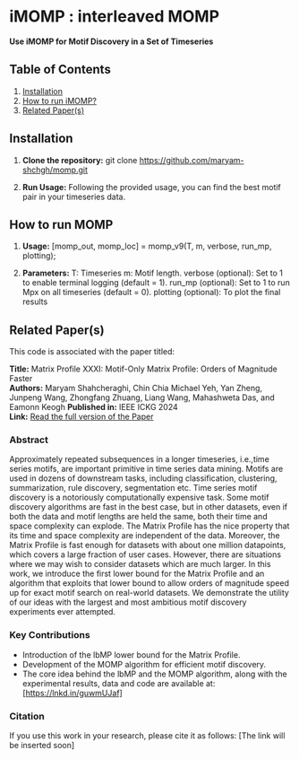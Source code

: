 # iMOMP : interleaved MOMP 

**Use iMOMP for Motif Discovery in a Set of Timeseries**

## Table of Contents
1. [Installation](#installation)
2. [How to run iMOMP?](#usage)
3. [Related Paper(s)](#references)

## Installation

1. **Clone the repository:**
   git clone https://github.com/maryam-shchgh/momp.git

2. **Run Usage:**
   Following the provided usage, you can find the best motif pair in your timeseries data.

## How to run MOMP
1. **Usage:**
   [momp_out, momp_loc] = momp_v9(T, m, verbose, run_mp, plotting);
   
3. **Parameters:**
   T: Timeseries
   m: Motif length.
   verbose (optional): Set to 1 to enable terminal logging (default = 1).
   run_mp (optional): Set to 1 to run Mpx on all timeseries (default = 0).
   plotting (optional): To plot the final results

## Related Paper(s)
This code is associated with the paper titled:

**Title:** Matrix Profile XXXI: Motif-Only Matrix Profile: Orders of Magnitude Faster  
**Authors:** Maryam Shahcheraghi, Chin Chia Michael Yeh, Yan Zheng, Junpeng Wang, Zhongfang Zhuang, Liang Wang, Mahashweta Das, and Eamonn Keogh
**Published in:** IEEE ICKG 2024  
**Link:** [Read the full version of the Paper](https://lnkd.in/guwmUJaf)

### Abstract
Approximately repeated subsequences in a longer timeseries, i.e.,time series motifs, are important primitive in time series data mining. Motifs are used in dozens of downstream tasks, including classification, clustering, summarization, rule discovery, segmentation etc. Time series motif discovery is a notoriously computationally expensive task. Some motif discovery algorithms are fast in the best case, but in other datasets, even if both the data and motif lengths are held the same, both their time and space complexity can explode. The Matrix Profile has the nice property that its time and space complexity are independent of the data. Moreover, the Matrix Profile is fast enough for datasets with about one million datapoints, which covers a large fraction of user cases. However, there are situations where we may wish to consider datasets which are much larger. In this work, we introduce the first lower bound for the Matrix Profile and an algorithm that exploits that lower bound to allow orders of magnitude speed up for exact motif search on real-world datasets. We demonstrate the utility of our ideas with the largest and most ambitious motif discovery experiments ever attempted.

### Key Contributions
- Introduction of the lbMP lower bound for the Matrix Profile.
- Development of the MOMP algorithm for efficient motif discovery.
- The core idea behind the lbMP and the MOMP algorithm, along with the experimental results, data and code are available at: [https://lnkd.in/guwmUJaf]

### Citation
If you use this work in your research, please cite it as follows: [The link will be inserted soon]
